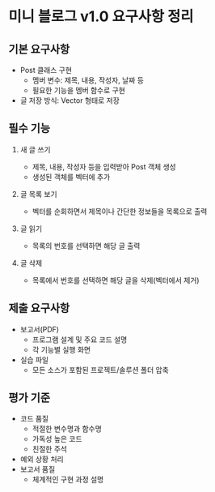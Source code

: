 # 미니 블로그 v1.0 요구사항 정리

## 기본 요구사항
- Post 클래스 구현
  - 멤버 변수: 제목, 내용, 작성자, 날짜 등
  - 필요한 기능을 멤버 함수로 구현
- 글 저장 방식: Vector<Post> 형태로 저장

## 필수 기능
1. 새 글 쓰기
   - 제목, 내용, 작성자 등을 입력받아 Post 객체 생성
   - 생성된 객체를 벡터에 추가
   
2. 글 목록 보기
   - 벡터를 순회하면서 제목이나 간단한 정보들을 목록으로 출력
   
3. 글 읽기
   - 목록의 번호를 선택하면 해당 글 출력
   
4. 글 삭제
   - 목록에서 번호를 선택하면 해당 글을 삭제(벡터에서 제거)

## 제출 요구사항
- 보고서(PDF)
  - 프로그램 설계 및 주요 코드 설명
  - 각 기능별 실행 화면
- 실습 파일
  - 모든 소스가 포함된 프로젝트/솔루션 폴더 압축

## 평가 기준
- 코드 품질
  - 적절한 변수명과 함수명
  - 가독성 높은 코드
  - 친절한 주석
- 예외 상황 처리
- 보고서 품질
  - 체계적인 구현 과정 설명
